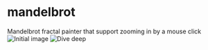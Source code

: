 # mandelbrot
Mandelbrot fractal painter that support zooming in by a mouse click
![Initial image](https://i.ibb.co/yYQJgNy/image.png) 
![Dive deep](https://i.ibb.co/PZbtHBG/image.png) 
